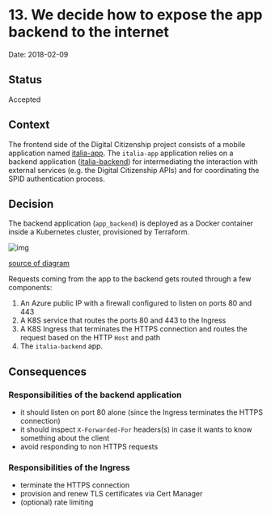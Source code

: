 # 13. We decide how to expose the app backend to the internet

Date: 2018-02-09

## Status

Accepted

## Context

The frontend side of the Digital Citizenship project consists of a mobile
application named [italia-app](https://github.com/teamdigitale/italia-app).
The `italia-app` application relies on a backend application ([italia-backend](https://github.com/teamdigitale/italia-backend))
for intermediating the interaction with external services (e.g. the Digital
Citizenship APIs) and for coordinating the SPID authentication process.

## Decision

The backend application (`app_backend`) is deployed as a Docker container
inside a Kubernetes cluster, provisioned by Terraform.

![img](https://www.planttext.com/plantuml/svg/XP7FIiGm4CRlynJp0cK5zo2oo887tSkoO0-2I4ZJsJPicyH9ilW7tzsaQbjwKCWXpFpovPlvjZv83h7l08oj2NMGdPP2EWTmPDaJolV899WQRGr-_60kLfrMGe_KALR4XW9veRhe0_78QjCmUIyyyLah6dMT4vLK9pArSBOUyLaTuFFtm6GCDqLHt4mMy1glBbRtPNdu6rglBmVg0M0gRpArSFWjMDuU_kUoPWPXsHhusIWpasdCGCYwQGFQ8pujdZu3xkzs-qTaEXFxj6kshs-0QQMzDZ9j68SfK5bZI8KK2o3Rc1jCBv5ym4fwgZ7brLeVLaw65hA7_370DbrJu5y0)

[source of diagram](https://www.planttext.com/?text=XP7FIiGm4CRlynJp0cK5zo2oo887tSkoO0-2I4ZJsJPicyH9ilW7tzsaQbjwKCWXpFpovPlvjZv83h7l08oj2NMGdPP2EWTmPDaJolV899WQRGr-_60kLfrMGe_KALR4XW9veRhe0_78QjCmUIyyyLah6dMT4vLK9pArSBOUyLaTuFFtm6GCDqLHt4mMy1glBbRtPNdu6rglBmVg0M0gRpArSFWjMDuU_kUoPWPXsHhusIWpasdCGCYwQGFQ8pujdZu3xkzs-qTaEXFxj6kshs-0QQMzDZ9j68SfK5bZI8KK2o3Rc1jCBv5ym4fwgZ7brLeVLaw65hA7_370DbrJu5y0)

Requests coming from the app to the backend gets routed through a few components:

  1. An Azure public IP with a firewall configured to listen on ports 80 and 443
  1. A K8S service that routes the ports 80 and 443 to the Ingress
  1. A K8S Ingress that terminates the HTTPS connection and routes the request based on the HTTP `Host` and path
  1. The `italia-backend` app.

## Consequences

### Responsibilities of the backend application

  * it should listen on port 80 alone (since the Ingress terminates the HTTPS
    connection)
  * it should inspect `X-Forwarded-For` headers(s) in case it wants to know
    something about the client
  * avoid responding to non HTTPS requests

### Responsibilities of the Ingress

  * terminate the HTTPS connection
  * provision and renew TLS certificates via Cert Manager
  * (optional) rate limiting
